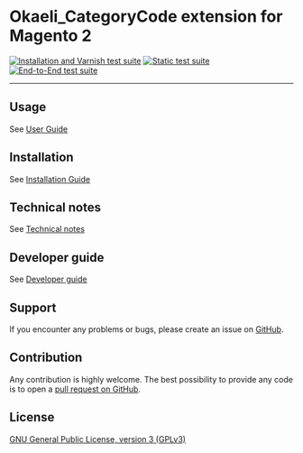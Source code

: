 # Okaeli_CategoryCode extension for Magento 2

[![Installation and Varnish test suite](https://github.com/julienloizelet/magento2-category-code/actions/workflows/installation-and-varnish-test-suite.yml/badge.svg)](https://github.com/julienloizelet/magento2-category-code/actions/workflows/installation-and-varnish-test-suite.yml)
[![Static test suite](https://github.com/julienloizelet/magento2-category-code/actions/workflows/static-test-suite.yml/badge.svg)](https://github.com/julienloizelet/magento2-category-code/actions/workflows/static-test-suite.yml)
[![End-to-End test suite](https://github.com/julienloizelet/magento2-category-code/actions/workflows/end-to-end-test-suite.yml/badge.svg)](https://github.com/julienloizelet/magento2-category-code/actions/workflows/end-to-end-test-suite.yml)

---

## Usage

See [User Guide](https://github.com/julienloizelet/magento2-category-code/blob/main/doc/USER_GUIDE.md)

## Installation

See [Installation Guide](https://github.com/julienloizelet/magento2-category-code/blob/main/doc/INSTALLATION_GUIDE.md)

## Technical notes

See [Technical notes](https://github.com/julienloizelet/magento2-category-code/blob/main/doc/TECHNICAL_NOTES.md)

## Developer guide

See [Developer guide](https://github.com/julienloizelet/magento2-category-code/blob/main/doc/DEVELOPER.md)

## Support

If you encounter any problems or bugs, please create an issue on
[GitHub](https://github.com/julienloizelet/magento2-category-code/issues).

## Contribution

Any contribution is highly welcome. The best possibility to provide any code is to open
a [pull request on GitHub](https://docs.github.com/en/pull-requests/collaborating-with-pull-requests/proposing-changes-to-your-work-with-pull-requests/about-pull-requests).

## License

[GNU General Public License, version 3 (GPLv3)](https://github.com/julienloizelet/magento2-category-code/blob/main/LICENSE)
